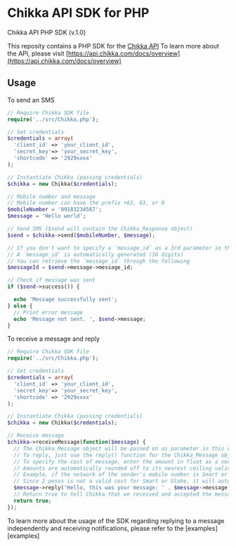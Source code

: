 Chikka API SDK for PHP
======

Chikka API PHP SDK (v.1.0)

This reposity contains a PHP SDK for the [Chikka API](https://api.chikka.com/)
To learn more about the API, please visit [https://api.chikka.com/docs/overview](https://api.chikka.com/docs/overview)

Usage
-----

To send an SMS
```php
// Require Chikka SDK file
require('../src/Chikka.php');

// Set credentials
$credentials = array(
  'client_id' => 'your_client_id',
  'secret_key'=> 'your_secret_key',
  'shortcode' => '2929xxxx'
);

// Instantiate Chikka (passing credentials)
$chikka = new Chikka($credentials);

// Mobile number and message
// Mobile number can have the prefix +63, 63, or 0
$mobileNumber = '09181234567';
$message = 'Hello world';

// Send SMS ($send will contain the Chikka_Response object)
$send = $chikka->send($mobileNumber, $message);

// If you don't want to specify a `message_id` as a 3rd parameter in the send() function,
// A `message_id` is automatically generated (16 digits)
// You can retrieve the `message_id` through the following
$messageId = $send->message->message_id;

// Check if message was sent
if ($send->success()) {

  echo 'Message successfully sent';
} else {
  // Print error message
  echo 'Message not sent. ', $send->message;
}
```

To receive a message and reply
```php
// Require Chikka SDK file
require('../src/Chikka.php');

// Set credentials
$credentials = array(
  'client_id' => 'your_client_id',
  'secret_key'=> 'your_secret_key',
  'shortcode' => '2929xxxx'
);

// Instantiate Chikka (passing credentials)
$chikka = new Chikka($credentials);

// Receive message
$chikka->receiveMessage(function($message) {
  // The Chikka_Message object will be passed on as parameter in this callback
  // To reply, just use the reply() function for the Chikka_Message object
  // To specify the cost of message, enter the amount in float as a second parameter 
  // Amounts are automatically rounded off to its nearest ceiling valid cost
  // Example, if the network of the sender's mobile number is Smart or Globe, and you set 2 pesos as the cost
  // Since 2 pesos is not a valid cost for Smart or Globe, it will automatically be rounded off to 2.50 pesos
  $message->reply('Hello, this was your message: ' . $message->message, 2);
  // Return true to tell Chikka that we received and accepted the message
  return true;
});
```

To learn more about the usage of the SDK regarding replying to a message independently and receiving notifications, please refer to the [examples][examples]